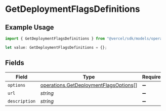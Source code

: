 # GetDeploymentFlagsDefinitions

## Example Usage

```typescript
import { GetDeploymentFlagsDefinitions } from "@vercel/sdk/models/operations";

let value: GetDeploymentFlagsDefinitions = {};
```

## Fields

| Field                                                                                          | Type                                                                                           | Required                                                                                       | Description                                                                                    |
| ---------------------------------------------------------------------------------------------- | ---------------------------------------------------------------------------------------------- | ---------------------------------------------------------------------------------------------- | ---------------------------------------------------------------------------------------------- |
| `options`                                                                                      | [operations.GetDeploymentFlagsOptions](../../models/operations/getdeploymentflagsoptions.md)[] | :heavy_minus_sign:                                                                             | N/A                                                                                            |
| `url`                                                                                          | *string*                                                                                       | :heavy_minus_sign:                                                                             | N/A                                                                                            |
| `description`                                                                                  | *string*                                                                                       | :heavy_minus_sign:                                                                             | N/A                                                                                            |